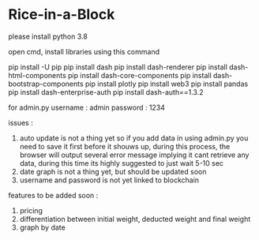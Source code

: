 # Rice-in-a-Block

please install python 3.8

open cmd, install libraries using this command

pip install -U pip
pip install dash
pip install dash-renderer
pip install dash-html-components
pip install dash-core-components
pip install dash-bootstrap-components
pip install plotly
pip install web3
pip install pandas
pip install dash-enterprise-auth
pip install dash-auth==1.3.2

for admin.py
username : admin
password : 1234

issues :
1. auto update is not a thing yet so if you add data in using admin.py you need to save it first before it shouws up, during this process, the browser will output several error message implying it cant retrieve any data, during this time its highly suggested to just wait 5-10 sec
2. date graph is not a thing yet, but should be updated soon
3. username and password is not yet linked to blockchain

features to be added soon :
1. pricing
2. differentiation between initial weight, deducted weight and final weight
3. graph by date
